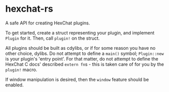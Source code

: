# hexchat-rs

A safe API for creating HexChat plugins. 

To get started, create a struct representing your plugin, and implement `Plugin` for it. Then,
call `plugin!` on the struct.

All plugins should be built as cdylibs, or if for some reason you have no other choice, dylibs.
Do not attempt to define a `main()` symbol; `Plugin::new` is your plugin's 'entry point'. For that
matter, do not attempt to define the HexChat C docs' described `extern fn`s - this is taken care
of for you by the `plugin!` macro.

If window manipulation is desired, then the `window` feature should be
enabled.

